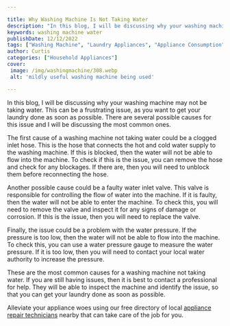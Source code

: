 ```yaml
---

title: Why Washing Machine Is Not Taking Water
description: "In this blog, I will be discussing why your washing machine may not be taking water. This can be a frustrating issue, as you want ...learn more"
keywords: washing machine water
publishDate: 12/12/2022
tags: ["Washing Machine", "Laundry Appliances", "Appliance Consumption", "Clean Appliance"]
author: Curtis
categories: ["Household Appliances"]
cover: 
 image: /img/washingmachine/308.webp
 alt: 'mildly useful washing machine being used'

---
```


In this blog, I will be discussing why your washing machine may not be taking water. This can be a frustrating issue, as you want to get your laundry done as soon as possible. There are several possible causes for this issue and I will be discussing the most common ones.

The first cause of a washing machine not taking water could be a clogged inlet hose. This is the hose that connects the hot and cold water supply to the washing machine. If this is blocked, then the water will not be able to flow into the machine. To check if this is the issue, you can remove the hose and check for any blockages. If there are, then you will need to unblock them before reconnecting the hose.

Another possible cause could be a faulty water inlet valve. This valve is responsible for controlling the flow of water into the machine. If it is faulty, then the water will not be able to enter the machine. To check this, you will need to remove the valve and inspect it for any signs of damage or corrosion. If this is the issue, then you will need to replace the valve.

Finally, the issue could be a problem with the water pressure. If the pressure is too low, then the water will not be able to flow into the machine. To check this, you can use a water pressure gauge to measure the water pressure. If it is too low, then you will need to contact your local water authority to increase the pressure.

These are the most common causes for a washing machine not taking water. If you are still having issues, then it is best to contact a professional for help. They will be able to inspect the machine and identify the issue, so that you can get your laundry done as soon as possible.

Alleviate your appliance woes using our free directory of local <a href="/pages/appliance-repair-technicians/">appliance repair technicians</a> nearby that can take care of the job for you.